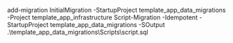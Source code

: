 ﻿add-migration InitialMigration -StartupProject template_app_data_migrations -Project template_app_infrastructure
Script-Migration -Idempotent -StartupProject template_app_data_migrations -SOutput .\template_app_data_migrations\Scripts\script.sql